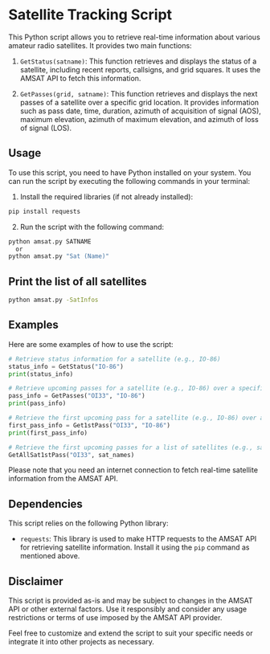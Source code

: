 # Satellite Tracking Script

This Python script allows you to retrieve real-time information about various amateur radio satellites. It provides two main functions:

1. `GetStatus(satname)`: This function retrieves and displays the status of a satellite, including recent reports, callsigns, and grid squares. It uses the AMSAT API to fetch this information.

2. `GetPasses(grid, satname)`: This function retrieves and displays the next passes of a satellite over a specific grid location. It provides information such as pass date, time, duration, azimuth of acquisition of signal (AOS), maximum elevation, azimuth of maximum elevation, and azimuth of loss of signal (LOS).

## Usage

To use this script, you need to have Python installed on your system. You can run the script by executing the following commands in your terminal:

1. Install the required libraries (if not already installed):

```bash
pip install requests
```

2. Run the script with the following command:

```bash
python amsat.py SATNAME   
  or   
python amsat.py "Sat (Name)"   
```
## Print the list of all satellites  

```bash
python amsat.py -SatInfos  
```


## Examples

Here are some examples of how to use the script:

```python
# Retrieve status information for a satellite (e.g., IO-86)
status_info = GetStatus("IO-86")
print(status_info)

# Retrieve upcoming passes for a satellite (e.g., IO-86) over a specific grid (e.g., OI33)
pass_info = GetPasses("OI33", "IO-86")
print(pass_info)

# Retrieve the first upcoming pass for a satellite (e.g., IO-86) over a specific grid (e.g., OI33)
first_pass_info = Get1stPass("OI33", "IO-86")
print(first_pass_info)

# Retrieve the first upcoming passes for a list of satellites (e.g., sat_names) over a specific grid (e.g., OI33)
GetAllSat1stPass("OI33", sat_names)
```

Please note that you need an internet connection to fetch real-time satellite information from the AMSAT API.

## Dependencies

This script relies on the following Python library:

- `requests`: This library is used to make HTTP requests to the AMSAT API for retrieving satellite information. Install it using the `pip` command as mentioned above.

## Disclaimer

This script is provided as-is and may be subject to changes in the AMSAT API or other external factors. Use it responsibly and consider any usage restrictions or terms of use imposed by the AMSAT API provider.

Feel free to customize and extend the script to suit your specific needs or integrate it into other projects as necessary.
